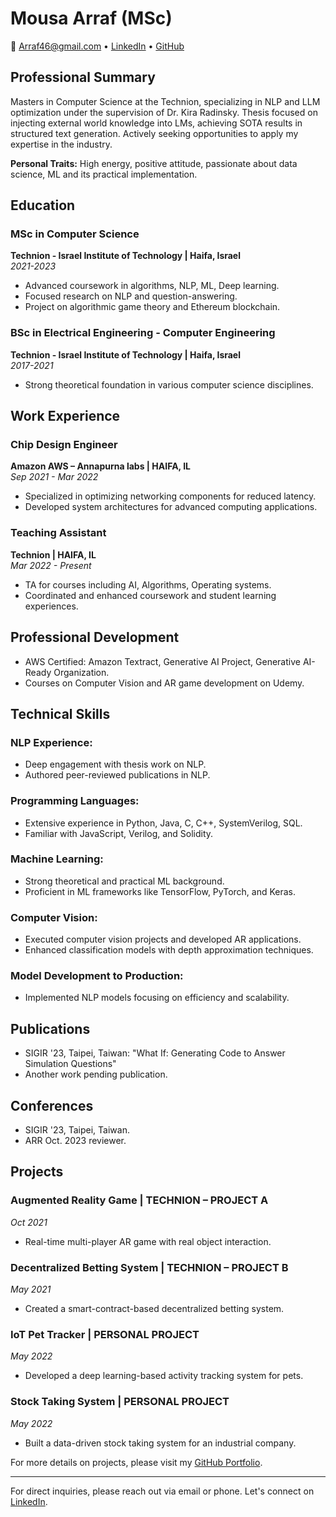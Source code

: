 # Mousa Arraf (MSc)

📧 Arraf46@gmail.com • [LinkedIn](https://linkedin.com/in/mousa-arraf-3ab70020a/) • [GitHub](https://github.com/arrafmousa)

## Professional Summary
Masters in Computer Science at the Technion, specializing in NLP and LLM optimization under the supervision of Dr. Kira Radinsky. Thesis focused on injecting external world knowledge into LMs, achieving SOTA results in structured text generation. Actively seeking opportunities to apply my expertise in the industry.

**Personal Traits:** High energy, positive attitude, passionate about data science, ML and its practical implementation.

## Education

### MSc in Computer Science
**Technion - Israel Institute of Technology | Haifa, Israel**  
*2021-2023*
- Advanced coursework in algorithms, NLP, ML, Deep learning.
- Focused research on NLP and question-answering.
- Project on algorithmic game theory and Ethereum blockchain.

### BSc in Electrical Engineering - Computer Engineering
**Technion - Israel Institute of Technology | Haifa, Israel**  
*2017-2021*
- Strong theoretical foundation in various computer science disciplines.

## Work Experience

### Chip Design Engineer
**Amazon AWS – Annapurna labs | HAIFA, IL**  
*Sep 2021 - Mar 2022*
- Specialized in optimizing networking components for reduced latency.
- Developed system architectures for advanced computing applications.

### Teaching Assistant
**Technion | HAIFA, IL**  
*Mar 2022 - Present*
- TA for courses including AI, Algorithms, Operating systems.
- Coordinated and enhanced coursework and student learning experiences.

## Professional Development

- AWS Certified: Amazon Textract, Generative AI Project, Generative AI-Ready Organization.
- Courses on Computer Vision and AR game development on Udemy.

## Technical Skills

### NLP Experience:
- Deep engagement with thesis work on NLP.
- Authored peer-reviewed publications in NLP.

### Programming Languages:
- Extensive experience in Python, Java, C, C++, SystemVerilog, SQL.
- Familiar with JavaScript, Verilog, and Solidity.

### Machine Learning:
- Strong theoretical and practical ML background.
- Proficient in ML frameworks like TensorFlow, PyTorch, and Keras.

### Computer Vision:
- Executed computer vision projects and developed AR applications.
- Enhanced classification models with depth approximation techniques.

### Model Development to Production:
- Implemented NLP models focusing on efficiency and scalability.

## Publications
- SIGIR '23, Taipei, Taiwan: "What If: Generating Code to Answer Simulation Questions"
- Another work pending publication.

## Conferences
- SIGIR '23, Taipei, Taiwan.
- ARR Oct. 2023 reviewer.

## Projects

### Augmented Reality Game | TECHNION – PROJECT A
*Oct 2021*
- Real-time multi-player AR game with real object interaction.

### Decentralized Betting System | TECHNION – PROJECT B
*May 2021*
- Created a smart-contract-based decentralized betting system.

### IoT Pet Tracker | PERSONAL PROJECT
*May 2022*
- Developed a deep learning-based activity tracking system for pets.

### Stock Taking System | PERSONAL PROJECT
*May 2022*
- Built a data-driven stock taking system for an industrial company.

For more details on projects, please visit my [GitHub Portfolio](https://github.com/arrafmousa).

---

For direct inquiries, please reach out via email or phone. Let's connect on [LinkedIn](https://linkedin.com/in/mousa-arraf-3ab70020a/).
